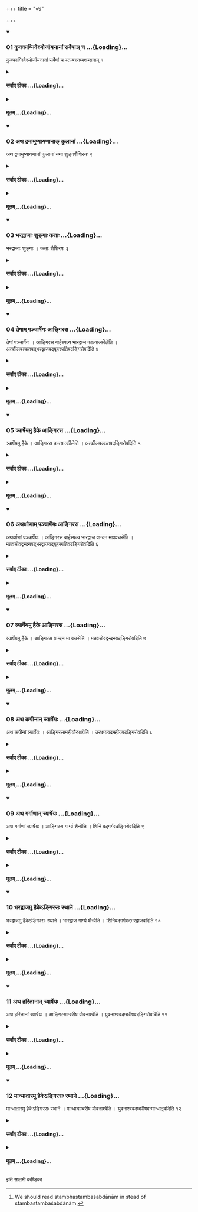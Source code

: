 +++
title = "०७"

+++

<div class="js_include" includetitle="true" newlevelforh1="3" unfilled url="/vedAH_yajuH/taittirIyam/sUtram/ApastambaH/shrautam/vishvAsa-prastutiH/24/07/01_kukkAgniveshyorjAyanAnAM_sarveShA~n_cha.md">
<details open><summary><h3>01 कुक्काग्निवेश्योर्जायनानां सर्वेषाञ् च ...{Loading}...</h3></summary>

कुक्काग्निवेश्योर्जायनानां सर्वेषां च स्तम्बस्तम्बशब्दानाम् १
</details>
</div>
<div class="js_include collapsed" newlevelforh1="4" title="सर्वाष् टीकाः" unfilled url="/vedAH_yajuH/taittirIyam/sUtram/ApastambaH/shrautam/sarvASh_TIkAH/24/07/01_kukkAgniveshyorjAyanAnAM_sarveShA~n_cha.md">
<details><summary><h4>सर्वाष् टीकाः ...{Loading}...</h4></summary>
<details><summary>थिते</summary>

1. The Kukvas, Āgniveśyas, Urjāyanas, and all (the families the names of which contain) the word stambha or stamba.[^1]  

[^1]: We should read stambhastambaśabdānām in stead of 
stambastambaśabdānām.  
</details>
</details>
</div>
<div class="js_include collapsed" newlevelforh1="4" title="मूलम्" unfilled url="/vedAH_yajuH/taittirIyam/sUtram/ApastambaH/shrautam/mUlam/24/07/01_kukkAgniveshyorjAyanAnAM_sarveShA~n_cha.md">
<details><summary><h4>मूलम् ...{Loading}...</h4></summary>

कुक्काग्निवेश्योर्जायनानां सर्वेषां च स्तम्बस्तम्बशब्दानाम् १
</details>
</div>
<div class="js_include" includetitle="true" newlevelforh1="3" unfilled url="/vedAH_yajuH/taittirIyam/sUtram/ApastambaH/shrautam/vishvAsa-prastutiH/24/07/02_atha_dvyAmuShyAyaNAnA~N_kulAnAM.md">
<details open><summary><h3>02 अथ द्व्यामुष्यायणानाङ् कुलानां ...{Loading}...</h3></summary>

अथ द्व्यामुष्यायणानां कुलानां यथा शुङ्गशैशिरयः २
</details>
</div>
<div class="js_include collapsed" newlevelforh1="4" title="सर्वाष् टीकाः" unfilled url="/vedAH_yajuH/taittirIyam/sUtram/ApastambaH/shrautam/sarvASh_TIkAH/24/07/02_atha_dvyAmuShyAyaNAnA~N_kulAnAM.md">
<details><summary><h4>सर्वाष् टीकाः ...{Loading}...</h4></summary>
<details><summary>थिते</summary>

2. Now (series of ancestors) of those belonging to two families (on account of adoption) as for example Śuṅga-śaiśirīyas.  
</details>
</details>
</div>
<div class="js_include collapsed" newlevelforh1="4" title="मूलम्" unfilled url="/vedAH_yajuH/taittirIyam/sUtram/ApastambaH/shrautam/mUlam/24/07/02_atha_dvyAmuShyAyaNAnA~N_kulAnAM.md">
<details><summary><h4>मूलम् ...{Loading}...</h4></summary>

अथ द्व्यामुष्यायणानां कुलानां यथा शुङ्गशैशिरयः २
</details>
</div>
<div class="js_include" includetitle="true" newlevelforh1="3" unfilled url="/vedAH_yajuH/taittirIyam/sUtram/ApastambaH/shrautam/vishvAsa-prastutiH/24/07/03_bharadvAjAH_shungAH_katAH.md">
<details open><summary><h3>03 भरद्वाजाः शुङ्गाः कताः ...{Loading}...</h3></summary>

भरद्वाजाः शुङ्गाः । कताः शैशिरयः ३
</details>
</div>
<div class="js_include collapsed" newlevelforh1="4" title="सर्वाष् टीकाः" unfilled url="/vedAH_yajuH/taittirIyam/sUtram/ApastambaH/shrautam/sarvASh_TIkAH/24/07/03_bharadvAjAH_shungAH_katAH.md">
<details><summary><h4>सर्वाष् टीकाः ...{Loading}...</h4></summary>
<details><summary>थिते</summary>

3. The Śuṅgas belong to the Bharadvājas (and) the Śaiśiyīyas to the Katas.  
</details>
</details>
</div>
<div class="js_include collapsed" newlevelforh1="4" title="मूलम्" unfilled url="/vedAH_yajuH/taittirIyam/sUtram/ApastambaH/shrautam/mUlam/24/07/03_bharadvAjAH_shungAH_katAH.md">
<details><summary><h4>मूलम् ...{Loading}...</h4></summary>

भरद्वाजाः शुङ्गाः । कताः शैशिरयः ३
</details>
</div>
<div class="js_include" includetitle="true" newlevelforh1="3" unfilled url="/vedAH_yajuH/taittirIyam/sUtram/ApastambaH/shrautam/vishvAsa-prastutiH/24/07/04_teShAm_panchArSheyaH_Angirasa.md">
<details open><summary><h3>04 तेषाम् पञ्चार्षेयः आङ्गिरस ...{Loading}...</h3></summary>

तेषां पञ्चार्षेयः । आङ्गिरस बार्हस्पत्य भारद्वाज कात्यात्कीलेति । अत्कीलवत्कतवद्भरद्वाजवद्बृहस्पतिवदङ्गिरोवदिति ४
</details>
</div>
<div class="js_include collapsed" newlevelforh1="4" title="सर्वाष् टीकाः" unfilled url="/vedAH_yajuH/taittirIyam/sUtram/ApastambaH/shrautam/sarvASh_TIkAH/24/07/04_teShAm_panchArSheyaH_Angirasa.md">
<details><summary><h4>सर्वाष् टीकाः ...{Loading}...</h4></summary>
<details><summary>थिते</summary>

4. They have five R̥ṣis. (The Hotr̥ says:) O Āṅgirasa, Bārhaspatya; Bhāradvāja, Kātya, Ātkīla. (The Adhvaryu says:). In the manner of Atkila, Kata, Bharadvaja, Br̥haspati, Aṅgiras.  4. They have five R̥ṣis. (The Hotr̥ says:) O Āṅgirasa, Bārhaspatya; Bhāradvāja, Kātya, Ātkīla. (The Adhvaryu says:). In the manner of Atkila, Kata, Bharadvaja, Br̥haspati, Aṅgiras.  
</details>
</details>
</div>
<div class="js_include collapsed" newlevelforh1="4" title="मूलम्" unfilled url="/vedAH_yajuH/taittirIyam/sUtram/ApastambaH/shrautam/mUlam/24/07/04_teShAm_panchArSheyaH_Angirasa.md">
<details><summary><h4>मूलम् ...{Loading}...</h4></summary>

तेषां पञ्चार्षेयः । आङ्गिरस बार्हस्पत्य भारद्वाज कात्यात्कीलेति । अत्कीलवत्कतवद्भरद्वाजवद्बृहस्पतिवदङ्गिरोवदिति ४
</details>
</div>
<div class="js_include" includetitle="true" newlevelforh1="3" unfilled url="/vedAH_yajuH/taittirIyam/sUtram/ApastambaH/shrautam/vishvAsa-prastutiH/24/07/05_tryArSheyamu_haike_Angirasa.md">
<details open><summary><h3>05 त्र्यार्षेयमु हैके आङ्गिरस ...{Loading}...</h3></summary>

त्र्यार्षेयमु हैके । आङ्गिरस कात्यात्कीलेति । अत्कीलवत्कतवदङ्गिरोवदिति ५
</details>
</div>
<div class="js_include collapsed" newlevelforh1="4" title="सर्वाष् टीकाः" unfilled url="/vedAH_yajuH/taittirIyam/sUtram/ApastambaH/shrautam/sarvASh_TIkAH/24/07/05_tryArSheyamu_haike_Angirasa.md">
<details><summary><h4>सर्वाष् टीकाः ...{Loading}...</h4></summary>
<details><summary>थिते</summary>

5. According to some they have three R̥ṣsis. (The Hotr̥ says:) o Aṅgirasa, Kātya, Ātkīla (the Adhvaryu says:) In the manner of Atkīla, Kata, Aṅgiras. 
</details>
</details>
</div>
<div class="js_include collapsed" newlevelforh1="4" title="मूलम्" unfilled url="/vedAH_yajuH/taittirIyam/sUtram/ApastambaH/shrautam/mUlam/24/07/05_tryArSheyamu_haike_Angirasa.md">
<details><summary><h4>मूलम् ...{Loading}...</h4></summary>

त्र्यार्षेयमु हैके । आङ्गिरस कात्यात्कीलेति । अत्कीलवत्कतवदङ्गिरोवदिति ५
</details>
</div>
<div class="js_include" includetitle="true" newlevelforh1="3" unfilled url="/vedAH_yajuH/taittirIyam/sUtram/ApastambaH/shrautam/vishvAsa-prastutiH/24/07/06_atharxANAm_panchArSheyaH_Angirasa.md">
<details open><summary><h3>06 अथर्क्षाणाम् पञ्चार्षेयः आङ्गिरस ...{Loading}...</h3></summary>

अथर्क्षाणां पञ्चार्षेयः । आङ्गिरस बार्हस्पत्य भारद्वाज वान्दन माववचसेति । मतवचोवद्वन्दनवद्भरद्वाजवद्बृहस्पतिवदङ्गिरोवदिति ६
</details>
</div>
<div class="js_include collapsed" newlevelforh1="4" title="सर्वाष् टीकाः" unfilled url="/vedAH_yajuH/taittirIyam/sUtram/ApastambaH/shrautam/sarvASh_TIkAH/24/07/06_atharxANAm_panchArSheyaH_Angirasa.md">
<details><summary><h4>सर्वाष् टीकाः ...{Loading}...</h4></summary>
<details><summary>थिते</summary>

6. Now there are five R̥ṣis of R̥kṣa. (The Hotr̥ says:) O Āṅgirasa, Bārhaspatya, Bhāradvāja, Vāndana, Mātavacasa. (The Adhvaryu says:) in the manner of Matavacas, Vandana, Bharadvāja, Br̥haspati, Aṅgiras.
</details>
</details>
</div>
<div class="js_include collapsed" newlevelforh1="4" title="मूलम्" unfilled url="/vedAH_yajuH/taittirIyam/sUtram/ApastambaH/shrautam/mUlam/24/07/06_atharxANAm_panchArSheyaH_Angirasa.md">
<details><summary><h4>मूलम् ...{Loading}...</h4></summary>

अथर्क्षाणां पञ्चार्षेयः । आङ्गिरस बार्हस्पत्य भारद्वाज वान्दन माववचसेति । मतवचोवद्वन्दनवद्भरद्वाजवद्बृहस्पतिवदङ्गिरोवदिति ६
</details>
</div>
<div class="js_include" includetitle="true" newlevelforh1="3" unfilled url="/vedAH_yajuH/taittirIyam/sUtram/ApastambaH/shrautam/vishvAsa-prastutiH/24/07/07_tryArSheyamu_haike_Angirasa.md">
<details open><summary><h3>07 त्र्यार्षेयमु हैके आङ्गिरस ...{Loading}...</h3></summary>

त्र्यार्षेयमु हैके । आङ्गिरस वान्दन मा वचसेति । मतवचोवद्वन्दनवदङ्गिरोवदिति ७
</details>
</div>
<div class="js_include collapsed" newlevelforh1="4" title="सर्वाष् टीकाः" unfilled url="/vedAH_yajuH/taittirIyam/sUtram/ApastambaH/shrautam/sarvASh_TIkAH/24/07/07_tryArSheyamu_haike_Angirasa.md">
<details><summary><h4>सर्वाष् टीकाः ...{Loading}...</h4></summary>
<details><summary>थिते</summary>

7. According to some there are three R̥ṣis. (The Hotr̥ says:) O Aṅgirasa, Vāndana, Mātavacasa. (The Adhvaryu says:) In the manner of Matavacas, Vandana, Aṅgiras.  
</details>
</details>
</div>
<div class="js_include collapsed" newlevelforh1="4" title="मूलम्" unfilled url="/vedAH_yajuH/taittirIyam/sUtram/ApastambaH/shrautam/mUlam/24/07/07_tryArSheyamu_haike_Angirasa.md">
<details><summary><h4>मूलम् ...{Loading}...</h4></summary>

त्र्यार्षेयमु हैके । आङ्गिरस वान्दन मा वचसेति । मतवचोवद्वन्दनवदङ्गिरोवदिति ७
</details>
</div>
<div class="js_include" includetitle="true" newlevelforh1="3" unfilled url="/vedAH_yajuH/taittirIyam/sUtram/ApastambaH/shrautam/vishvAsa-prastutiH/24/07/08_atha_kapInAn_tryArSheyaH.md">
<details open><summary><h3>08 अथ कपीनान् त्र्यार्षेयः ...{Loading}...</h3></summary>

अथ कपीनां त्र्यार्षेयः । आङ्गिरसामहीयौरुक्षयेति । उरुक्षयवदमहीयवदङ्गिरोवदिति ८
</details>
</div>
<div class="js_include collapsed" newlevelforh1="4" title="सर्वाष् टीकाः" unfilled url="/vedAH_yajuH/taittirIyam/sUtram/ApastambaH/shrautam/sarvASh_TIkAH/24/07/08_atha_kapInAn_tryArSheyaH.md">
<details><summary><h4>सर्वाष् टीकाः ...{Loading}...</h4></summary>
<details><summary>थिते</summary>

8. Now there are three R̥ṣis of Kapis. (The Hotr̥ says:) O Āṅgirasa, Āmahīya, Aurukṣaya. (The Adhvaryu says:) In the manner of Urukṣaya, Amahīya, Aṅgiras.  
</details>
</details>
</div>
<div class="js_include collapsed" newlevelforh1="4" title="मूलम्" unfilled url="/vedAH_yajuH/taittirIyam/sUtram/ApastambaH/shrautam/mUlam/24/07/08_atha_kapInAn_tryArSheyaH.md">
<details><summary><h4>मूलम् ...{Loading}...</h4></summary>

अथ कपीनां त्र्यार्षेयः । आङ्गिरसामहीयौरुक्षयेति । उरुक्षयवदमहीयवदङ्गिरोवदिति ८
</details>
</div>
<div class="js_include" includetitle="true" newlevelforh1="3" unfilled url="/vedAH_yajuH/taittirIyam/sUtram/ApastambaH/shrautam/vishvAsa-prastutiH/24/07/09_atha_gargANAn_tryArSheyaH.md">
<details open><summary><h3>09 अथ गर्गाणान् त्र्यार्षेयः ...{Loading}...</h3></summary>

अथ गर्गाणां त्र्यार्षेयः । आङ्गिरस गार्ग्य शैन्येति । शिनि वद्गर्गवदङ्गिरोवदिति ९
</details>
</div>
<div class="js_include collapsed" newlevelforh1="4" title="सर्वाष् टीकाः" unfilled url="/vedAH_yajuH/taittirIyam/sUtram/ApastambaH/shrautam/sarvASh_TIkAH/24/07/09_atha_gargANAn_tryArSheyaH.md">
<details><summary><h4>सर्वाष् टीकाः ...{Loading}...</h4></summary>
<details><summary>थिते</summary>

9. Now there are three R̥ṣis of the Gargas. (The Hotr̥ says:) O Āṅgirasa, Gārgya, śainya. (The Adhvaryu says:) In the manner of Śini, Garga, Aṅgiras.  
</details>
</details>
</div>
<div class="js_include collapsed" newlevelforh1="4" title="मूलम्" unfilled url="/vedAH_yajuH/taittirIyam/sUtram/ApastambaH/shrautam/mUlam/24/07/09_atha_gargANAn_tryArSheyaH.md">
<details><summary><h4>मूलम् ...{Loading}...</h4></summary>

अथ गर्गाणां त्र्यार्षेयः । आङ्गिरस गार्ग्य शैन्येति । शिनि वद्गर्गवदङ्गिरोवदिति ९
</details>
</div>
<div class="js_include" includetitle="true" newlevelforh1="3" unfilled url="/vedAH_yajuH/taittirIyam/sUtram/ApastambaH/shrautam/vishvAsa-prastutiH/24/07/10_bharadvAjamu_haike-ngirasaH_sthAne.md">
<details open><summary><h3>10 भरद्वाजमु हैकेऽङ्गिरसः स्थाने ...{Loading}...</h3></summary>

भरद्वाजमु हैकेऽङ्गिरसः स्थाने । भारद्वाज गार्ग्य शैन्येति । शिनिवद्गर्गवद्भरद्वाजवदिति १०
</details>
</div>
<div class="js_include collapsed" newlevelforh1="4" title="सर्वाष् टीकाः" unfilled url="/vedAH_yajuH/taittirIyam/sUtram/ApastambaH/shrautam/sarvASh_TIkAH/24/07/10_bharadvAjamu_haike-ngirasaH_sthAne.md">
<details><summary><h4>सर्वाष् टीकाः ...{Loading}...</h4></summary>
<details><summary>थिते</summary>

10. According to some, instead of Aṅgiras there should be Bharadvāja. Then the Hotr̥ says: O Bharadvāja, Gārgya, Śainya. (The Adhvaryu says:) In the manner of Śini, Garga, Bharadvāja.  
</details>
</details>
</div>
<div class="js_include collapsed" newlevelforh1="4" title="मूलम्" unfilled url="/vedAH_yajuH/taittirIyam/sUtram/ApastambaH/shrautam/mUlam/24/07/10_bharadvAjamu_haike-ngirasaH_sthAne.md">
<details><summary><h4>मूलम् ...{Loading}...</h4></summary>

भरद्वाजमु हैकेऽङ्गिरसः स्थाने । भारद्वाज गार्ग्य शैन्येति । शिनिवद्गर्गवद्भरद्वाजवदिति १०
</details>
</div>
<div class="js_include" includetitle="true" newlevelforh1="3" unfilled url="/vedAH_yajuH/taittirIyam/sUtram/ApastambaH/shrautam/vishvAsa-prastutiH/24/07/11_atha_haritAnAn_tryArSheyaH.md">
<details open><summary><h3>11 अथ हरितानान् त्र्यार्षेयः ...{Loading}...</h3></summary>

अथ हरितानां त्र्यार्षेयः । आङ्गिरसाम्बरीष यौवनाश्वेति । युवनाश्ववदम्बरीषवदङ्गिरोवदिति ११
</details>
</div>
<div class="js_include collapsed" newlevelforh1="4" title="सर्वाष् टीकाः" unfilled url="/vedAH_yajuH/taittirIyam/sUtram/ApastambaH/shrautam/sarvASh_TIkAH/24/07/11_atha_haritAnAn_tryArSheyaH.md">
<details><summary><h4>सर्वाष् टीकाः ...{Loading}...</h4></summary>
<details><summary>थिते</summary>

11. Now the three R̥ṣis of Haritas. (The Hotr̥ says:) O Aṅgirasa, Āmbarīṣa, Yauvanāśva. (The Adhvaryu says:) In the manner of Yuvanāśva, Ambarīṣa, Aṅgiras.  
</details>
</details>
</div>
<div class="js_include collapsed" newlevelforh1="4" title="मूलम्" unfilled url="/vedAH_yajuH/taittirIyam/sUtram/ApastambaH/shrautam/mUlam/24/07/11_atha_haritAnAn_tryArSheyaH.md">
<details><summary><h4>मूलम् ...{Loading}...</h4></summary>

अथ हरितानां त्र्यार्षेयः । आङ्गिरसाम्बरीष यौवनाश्वेति । युवनाश्ववदम्बरीषवदङ्गिरोवदिति ११
</details>
</div>
<div class="js_include" includetitle="true" newlevelforh1="3" unfilled url="/vedAH_yajuH/taittirIyam/sUtram/ApastambaH/shrautam/vishvAsa-prastutiH/24/07/12_mAndhAtAramu_haike-ngirasaH_sthAne.md">
<details open><summary><h3>12 मान्धातारमु हैकेऽङ्गिरसः स्थाने ...{Loading}...</h3></summary>

मान्धातारमु हैकेऽङ्गिरसः स्थाने । मान्धात्राम्बरीष यौवनाश्वेति । युवनाश्ववदम्बरीषवन्मान्धातृवदिति १२
</details>
</div>
<div class="js_include collapsed" newlevelforh1="4" title="सर्वाष् टीकाः" unfilled url="/vedAH_yajuH/taittirIyam/sUtram/ApastambaH/shrautam/sarvASh_TIkAH/24/07/12_mAndhAtAramu_haike-ngirasaH_sthAne.md">
<details><summary><h4>सर्वाष् टीकाः ...{Loading}...</h4></summary>
<details><summary>थिते</summary>

v12. According to some there should be Māndhātr̥  instead of Aṅgiras. (Then the Hotr̥ says:) O Māndhātra, Āmbarīṣa, Yauvanāśva. (The Adhvaryu says:) In the manner of Yuvanāśva, Ambarīṣa, Māndhātr̥.  

</details>
</details>
</div>
<div class="js_include collapsed" newlevelforh1="4" title="मूलम्" unfilled url="/vedAH_yajuH/taittirIyam/sUtram/ApastambaH/shrautam/mUlam/24/07/12_mAndhAtAramu_haike-ngirasaH_sthAne.md">
<details><summary><h4>मूलम् ...{Loading}...</h4></summary>

मान्धातारमु हैकेऽङ्गिरसः स्थाने । मान्धात्राम्बरीष यौवनाश्वेति । युवनाश्ववदम्बरीषवन्मान्धातृवदिति १२
</details>
</div>

  
इति सप्तमी कण्डिका 

